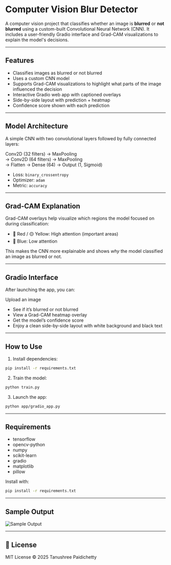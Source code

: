 # Computer Vision Blur Detector

A computer vision project that classifies whether an image is **blurred** or **not blurred** using a custom-built Convolutional Neural Network (CNN). It includes a user-friendly Gradio interface and Grad-CAM visualizations to explain the model's decisions.

---

## Features

- Classifies images as blurred or not blurred
- Uses a custom CNN model
- Supports Grad-CAM visualizations to highlight what parts of the image influenced the decision
- Interactive Gradio web app with captioned overlays
- Side-by-side layout with prediction + heatmap
- Confidence score shown with each prediction

---

## Model Architecture

A simple CNN with two convolutional layers followed by fully connected layers:

Conv2D (32 filters) → MaxPooling  
→ Conv2D (64 filters) → MaxPooling  
→ Flatten → Dense (64) → Output (1, Sigmoid)

- Loss: `binary_crossentropy`  
- Optimizer: `adam`  
- Metric: `accuracy`

---

## Grad-CAM Explanation

Grad-CAM overlays help visualize which regions the model focused on during classification:

- 🔴 Red / 🟡 Yellow: High   attention (important areas)
- 🔵 Blue: Low attention

This makes the CNN more explainable and shows *why* the model classified an image as blurred or not.

---

## Gradio Interface

After launching the app, you can:

Upload an image  
- See if it’s blurred or not blurred
- View a Grad-CAM heatmap overlay  
- Get the model’s confidence score
- Enjoy a clean side-by-side layout with white background and black text

---

## How to Use

1. Install dependencies:
```bash
pip install -r requirements.txt
```

2. Train the model:
```bash
python train.py
```

3. Launch the app:
```bash
python app/gradio_app.py
````
---

## Requirements

- tensorflow  
- opencv-python  
- numpy  
- scikit-learn  
- gradio  
- matplotlib  
- pillow

Install with:
```bash
pip install -r requirements.txt
```

---

## Sample Output

![Sample Output]((https://github.com/tpaidich/cv-blur-detector/blob/main/example%20output.png))

---

## 📝 License

MIT License © 2025 Tanushree Paidichetty
